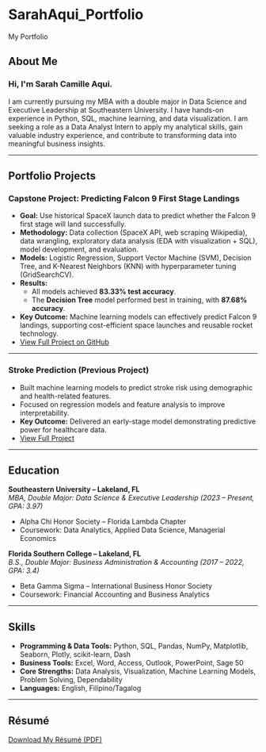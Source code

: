 # SarahAqui_Portfolio
My Portfolio

## About Me
### Hi, I'm Sarah Camille Aqui.
I am currently pursuing my MBA with a double major in Data Science and Executive Leadership at Southeastern University. I have hands-on experience in Python, SQL, machine learning, and data visualization. I am seeking a role as a Data Analyst Intern to apply my analytical skills, gain valuable industry experience, and contribute to transforming data into meaningful business insights.


---

## Portfolio Projects

### Capstone Project: Predicting Falcon 9 First Stage Landings
- **Goal:** Use historical SpaceX launch data to predict whether the Falcon 9 first stage will land successfully.  
- **Methodology:** Data collection (SpaceX API, web scraping Wikipedia), data wrangling, exploratory data analysis (EDA with visualization + SQL), model development, and evaluation.  
- **Models:** Logistic Regression, Support Vector Machine (SVM), Decision Tree, and K-Nearest Neighbors (KNN) with hyperparameter tuning (GridSearchCV).  
- **Results:**  
  - All models achieved **83.33% test accuracy**.  
  - The **Decision Tree** model performed best in training, with **87.68% accuracy**.  
- **Key Outcome:** Machine learning models can effectively predict Falcon 9 landings, supporting cost-efficient space launches and reusable rocket technology.  
- [View Full Project on GitHub](https://github.com/Sarandipitously/AppliedDataScience_Capstone)  
  

---

### Stroke Prediction (Previous Project)
- Built machine learning models to predict stroke risk using demographic and health-related features.  
- Focused on regression models and feature analysis to improve interpretability.  
- **Key Outcome:** Delivered an early-stage model demonstrating predictive power for healthcare data.  
- [View Full Project](https://github.com/Sarandipitously/Data_Science_Projects)


---

## Education

**Southeastern University – Lakeland, FL**  
*MBA, Double Major: Data Science & Executive Leadership (2023 – Present, GPA: 3.97)*  
- Alpha Chi Honor Society – Florida Lambda Chapter  
- Coursework: Data Analytics, Applied Data Science, Managerial Economics  

**Florida Southern College – Lakeland, FL**  
*B.S., Double Major: Business Administration & Accounting (2017 – 2022, GPA: 3.4)*  
- Beta Gamma Sigma – International Business Honor Society
- Coursework: Financial Accounting and Business Analytics  


---

## Skills

- **Programming & Data Tools:** Python, SQL, Pandas, NumPy, Matplotlib, Seaborn, Plotly, scikit-learn, Dash  
- **Business Tools:** Excel, Word, Access, Outlook, PowerPoint, Sage 50  
- **Core Strengths:** Data Analysis, Visualization, Machine Learning Models, Problem Solving, Dependability  
- **Languages:** English, Filipino/Tagalog  


---

## Résumé
[Download My Résumé (PDF)](https://github.com/Sarandipitously/SarahAqui_Portfolio/blob/main/Resume.pdf)  

